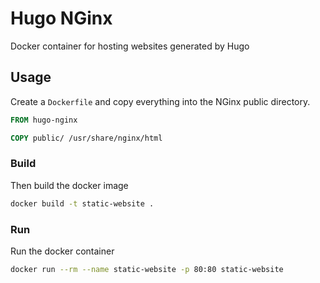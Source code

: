 # Hugo NGinx
Docker container for hosting websites generated by Hugo
## Usage
Create a ```Dockerfile``` and copy everything into the NGinx public directory.
```dockerfile
FROM hugo-nginx

COPY public/ /usr/share/nginx/html
```
### Build
Then build the docker image
```bash
docker build -t static-website .
```
### Run
Run the docker container
```bash
docker run --rm --name static-website -p 80:80 static-website
```